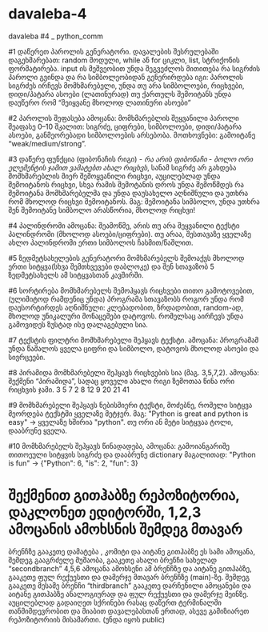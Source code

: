 # davaleba-4
davaleba #4 _ python_comm


#1 დაწერეთ პაროლის გენერატორი.
დავალების შესრულებაში დაგეხმარებათ: random მოდული, while ან for ციკლი, list,
სტრიქონის ფორმატირება.
input ის მეშვეობით უნდა შეგვეძლოს მითითება რა სიგრძის პაროლი გვინდა და რა
სიმბოლეობიდან გენერირდება იგი: პაროლის სიგრძეს ირჩევს მომხმარებელი, უნდა თუ
არა სიმბოლოები, რიცხვები, დიდი/პატარა ასოები (ლათინურად) თუ ქართულს შემოიტანს
უნდა დაუწერო რომ “შეიყვანე მხოლოდ ლათინური ასოები”

#2 პაროლის შეფასება
ამოცანა: მომხმარებლის შეყვანილი პაროლი შეაფასე 0–10 შკალით: სიგრძე, ციფრები, სიმბოლოები,
დიდი/პატარა ასოები, განმეორებადი სიმბოლოების არსებობა.
მოთხოვნები: გამოიტანე “weak/medium/strong”.

#3 დაწერე ფუნქცია (ფიბონაჩის რიგი) - *რა არის ფიბონაჩი - ბოლო ორი ელემენტის ჯამით ვამატებთ
ახალ რიცხვს*, სანამ სიგრძე არ გახდება მომხმარებლის მიერ შემოყვანილი რიცხვი, აუცილებლად
უნდა შემოიტანოს რიცხვი, სხვა რამის შემოტანის დროს უნდა შემოწმდეს რა შემოიტანა
მომხმარებელმა და უნდა დაუსახელო აღნიშნული და უთხრა რომ მხოლოდ რიცხვი შემოიტანოს. მაგ:
შემოიტანა სიმბოლო, უნდა უთხრა შენ შემოიტანე სიმბოლო არასწორია, მხოლოდ რიცხვი!

#4 პალინდრომი
ამოცანა: შეამოწმე, არის თუ არა შეყვანილი ტექსტი პალინდრომი (მხოლოდ ასოები/ციფრები). თუ
არაა, შესთავაზე ყველაზე ახლო პალინდრომი ერთი სიმბოლოს ჩასმით/წაშლით.

#5 ზედმეტსახელების გენერატორი
მომხმარებელს შემოაქვს მხოლოდ ერთი სიტყვა(სხვა შემთხვევები დაბლოკე) და შენ სთავაზობ 5
ზედმეტსახელს ამ სიტყვასთან კავშირში.

#6 სორტირება
მომხმარებელს შემოჰყავს რიცხვები თითო გამოტოვებით, (ულიმიტოდ რამდენიც უნდა) პროგრამა
სთავაზობს როგორ უნდა რომ დაუსორტირდეს აღნიშნული: კლებადობით, ზრდადობით, random-ად,
მხოლოდ უნიკალური მონაცემები დატოვოს. რომელსაც აირჩევს უნდა გამოვიდეს ზუსტად ისე
დალაგებული სია.

#7 ტექსტის ფილტრი
მომხმარებელი შეჰყავს ტექსტი.
ამოცანა: პროგრამამ უნდა წაშალოს ყველა ციფრი და სიმბოლო, დატოვოს მხოლოდ ასოები და
სივრცეები.

#8 პირამიდა
მომხმარებელი შეჰყავს რიცხვების სია (მაგ. 3,5,7,2).
ამოცანა: შექმენი “პირამიდა”, სადაც ყოველი ახალი რიგი ზემოთაა წინა ორი რიცხვის ჯამი.
3 5 7 2
8 12 9
20 21
41

#9 მომხმარებელი შეჰყავს ნებისმიერი ტექსტი, მოძებნე, რომელი სიტყვა მეორდება ტექსტში ყველაზე
მეტჯერ. მაგ: "Python is great and python is easy" → ყველაზე ხშირია "python".
თუ ორი ან მეტი სიტყვაა ტოლი, დააბრუნე ყველა.

#10 მომხმარებელს შეჰყავს წინადადება, ამოცანა: გამოიანგარიშე თითოეული სიტყვის სიგრძე და
დააბრუნე dictionary
მაგალითად: "Python is fun" → {"Python": 6, "is": 2, "fun": 3}

# შექმენით გითჰაბზე რეპოზიტორია, დაკლონეთ ედიტორში, 1,2,3 ამოცანის ამოხსნის შემდეგ მთავარ
ბრენჩზე გააკეთე დამატება , კომიტი და აიტანე გითჰაბზე ეს სამი ამოცანა, შემდეგ გააგრძელე
მუშაობა, გააკეთე ახალი ბრენჩი სახელად “secondbranch” 4,5,6 ამოცანა ამოხსენი ამ ბრენჩზე და
აიტანე გითჰაბზე, გააკეთე ფულ რექუესთი და დამერჯე მთავარ ბრენჩზე (main)-ზე. შემდეგ გააკეთე
მესამე ბრენჩი “thirdbranch” გააკეთე დარჩენილი ამოცანები და აიტანე გითჰაბზე ანალოგიურად და
ფულ რექუესთი და დამერჯე მეინზე.
აუცილებლად გადაიღეთ სქრინები რასაც დაწერთ ტერმინალში თანმიმდევრობით და მიაბით
დავალებასთან ერთად, ასევე გამიზიარეთ რეპოზიტორიის მისამართი. (უნდა იყოს public)
